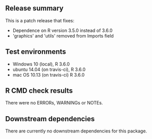 ## Release summary
This is a patch release that fixes:

* Dependence on R version 3.5.0 instead of 3.6.0
* 'graphics' and 'utils' removed from Imports field

## Test environments
* Windows 10 (local), R 3.6.0
* ubuntu 14.04 (on travis-ci), R 3.6.0
* mac OS 10.13 (on travis-ci) R 3.6.0

## R CMD check results
There were no ERRORs, WARNINGs or NOTEs.

## Downstream dependencies
There are currently no downstream dependencies for this package.
